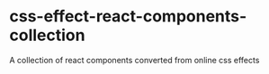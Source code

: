 # css-effect-react-components-collection
A collection of react components converted from online css effects
